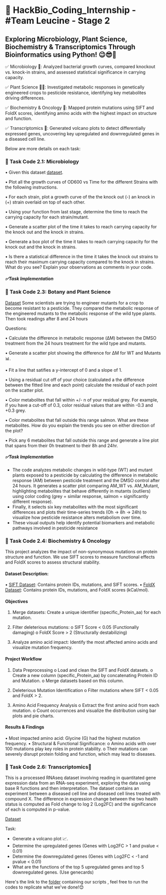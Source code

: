 # 🚀 HackBio_Coding_Internship - #Team Leucine - Stage 2

## Exploring Microbiology, Plant Science, Biochemistry & Transcriptomics Through Bioinformatics using Python! 😉😎💃

✅ Microbiology 🦠: Analyzed bacterial growth curves, compared knockout vs. knock-in strains, and assessed statistical significance in carrying capacity.

✅ Plant Science 🌱🌾: Investigated metabolic responses in genetically engineered crops to pesticide resistance, identifying key metabolites driving differences.

✅ Biochemistry & Oncology 🏥: Mapped protein mutations using SIFT and FoldX scores, identifying amino acids with the highest impact on structure and function.

✅ Transcriptomics 🧬: Generated volcano plots to detect differentially expressed genes, uncovering key upregulated and downregulated genes in a diseased cell line.

Below are more details on each task:

### 📌 Task Code 2.1: Microbiology

• Given this dataset [dataset](https://raw.githubusercontent.com/HackBio-Internship/2025_project_collection/refs/heads/main/Python/Dataset/mcgc.tsv).

• Plot all the growth curves of OD600 vs Time for the different Strains with the following instructions.

• For each strain, plot a growth curve of the the knock out (-) an knock in (+) strain overlaid on top of each other.

• Using your function from last stage, determine the time to reach the carrying capacity for each strain/mutant.

• Generate a scatter plot of the time it takes to reach carrying capacity for the knock out and the knock in strains.

• Generate a box plot of the time it takes to reach carrying capacity for the knock out and the knock in strains.

• Is there a statistical difference in the time it takes the knock out strains to reach their maximum carrying capacity compared to the knock in strains. What do you see? Explain your observations as comments in your code.

##### ✅Task Implementation


### 📌 Task Code 2.3: Botany and Plant Science

[Dataset](https://raw.githubusercontent.com/HackBio-Internship/2025_project_collection/refs/heads/main/Python/Dataset/Pesticide_treatment_data.txt)
Some scientists are trying to engineer mutants for a crop to become resistant to a pesticide. They compared the metabolic response of the engineered mutants to the metabolic response of the wild type plants. Then took readings after 8 and 24 hours

Questions:

• Calculate the difference in metabolic response (ΔM) between the DMSO treatment from the 24 hours treatment for the wild type and mutants.

• Generate a scatter plot showing the difference for ΔM for WT and Mutants📊.

• Fit a line that satifies a y-intercept of 0 and a slope of 1.

• Using a residual cut off of your choice (calculated a the difference between the fitted line and each point) calculate the residual of each point on the scatter plot.

• Color metabolites that fall within +/- n of your residual grey. For example, if you have a cut-off of 0.3, color residual values that are within -0.3 and +0.3 grey.

• Color metabolites that fall outside this range salmon. What are these metabolites. How do you explain the trends you see on either direction of the plot?

• Pick any 6 metabolites that fall outside this range and generate a line plot that spans from their 0h treatment to their 8h and 24hr.

##### ✅Task Implementation
- The code analyzes metabolic changes in wild-type (WT) and mutant plants exposed to a pesticide by calculating the difference in metabolic response (AM) between pesticide treatment and the DMSO control after 24 hours. It generates a scatter plot comparing AM_WT vs. AM_Mutant, highlighting metabolites that behave differently in mutants (outliers) using color coding (grey = similar response, salmon = significantly different response). 
- Finally, it selects six key metabolites with the most significant differences and plots their time-series trends (Oh → 8h → 24h) to visualize how pesticide resistance alters metabolism over time.
- These visual outputs help identify potential biomarkers and metabolic pathways involved in pesticide resistance

### 📌 Task Code 2.4: Biochemistry & Oncology

This project analyzes the impact of non-synonymous mutations on protein structure and function. We use SIFT scores to measure functional effects and FoldX scores to assess structural stability.

#### Dataset Description:

•	[SIFT Dataset](https://raw.githubusercontent.com/HackBio-Internship/public_datasets/main/R/datasets/sift.tsv): Contains protein IDs, mutations, and SIFT scores.
•	[FoldX Dataset](https://raw.githubusercontent.com/HackBio-Internship/public_datasets/main/R/datasets/foldX.tsv): Contains protein IDs, mutations, and FoldX scores (kCal/mol).

#### Objectives

1.	Merge datasets: Create a unique identifier (specific_Protein_aa) for each mutation.
   
2.	Filter deleterious mutations:
o	SIFT Score < 0.05 (Functionally damaging)
o	FoldX Score > 2 (Structurally destabilizing)

3.	Analyze amino acid impact: Identify the most affected amino acids and visualize mutation frequency.
   
#### Project Workflow

1.	Data Preprocessing
o	Load and clean the SIFT and FoldX datasets.
o	Create a new column (specific_Protein_aa) by concatenating Protein ID and Mutation.
o	Merge datasets based on this column.

2.	Deleterious Mutation Identification
o	Filter mutations where SIFT < 0.05 and FoldX > 2.

3.	Amino Acid Frequency Analysis
o	Extract the first amino acid from each mutation.
o	Count occurrences and visualize the distribution using bar plots and pie charts.

#### Results & Findings

•	Most impacted amino acid: Glycine (G) had the highest mutation frequency.
•	Structural & Functional Significance:
o	Amino acids with over 100 mutations play key roles in protein stability.
o	Their mutations can severely disrupt protein folding and function, which may lead to diseases.

### 📌 Task Code 2.6: Transcriptomics🧬

This is a processed RNAseq dataset involving reading in quantitated gene expression data from an RNA-seq experiment, exploring the data using base R functions and then interpretation. The dataset contains an experiment between a diseased cell line and diseased cell lines treated with compound X. The difference in expression change between the two health status is computed as Fold change to log 2 (Log2FC) and the significance of each is computed in p-value.

[Dataset](https://gist.githubusercontent.com/stephenturner/806e31fce55a8b7175af/raw/1a507c4c3f9f1baaa3a69187223ff3d3050628d4/results.txt)

Task:
- Generate a volcano plot 📈.
- Determine the upregulated genes (Genes with Log2FC > 1 and pvalue < 0.01)
- Determine the downregulated genes (Genes with Log2FC < -1 and pvalue < 0.01)
- What are the functions of the top 5 upregulated genes and top 5 downregulated genes. (Use genecards)


Here's the link to the [folder](https://github.com/aloyetunde/HackBio_Coding_Internship/tree/main/STAGE_2) containing our scripts , feel free to run the codes to replicate what we've done!😊

